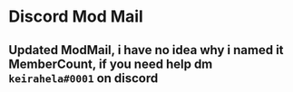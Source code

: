 # Discord Mod Mail

## Updated ModMail, i have no idea why i named it MemberCount, if you need help dm ```keirahela#0001``` on discord
